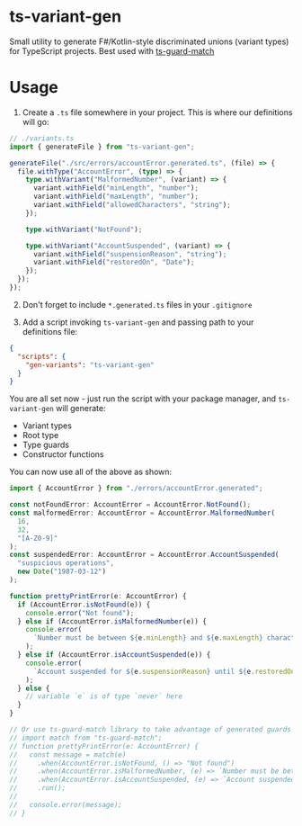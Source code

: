 # ts-variant-gen

Small utility to generate F#/Kotlin-style discriminated unions (variant types) for TypeScript projects. Best used with [ts-guard-match](https://github.com/Eranikid/ts-guard-match)

# Usage

1. Create a `.ts` file somewhere in your project. This is where our definitions will go:

```ts
// ./variants.ts
import { generateFile } from "ts-variant-gen";

generateFile("./src/errors/accountError.generated.ts", (file) => {
  file.withType("AccountError", (type) => {
    type.withVariant("MalformedNumber", (variant) => {
      variant.withField("minLength", "number");
      variant.withField("maxLength", "number");
      variant.withField("allowedCharacters", "string");
    });

    type.withVariant("NotFound");

    type.withVariant("AccountSuspended", (variant) => {
      variant.withField("suspensionReason", "string");
      variant.withField("restoredOn", "Date");
    });
  });
});
```

2. Don't forget to include `*.generated.ts` files in your `.gitignore`

3. Add a script invoking `ts-variant-gen` and passing path to your definitions file:

```json
{
  "scripts": {
    "gen-variants": "ts-variant-gen"
  }
}
```

You are all set now - just run the script with your package manager, and `ts-variant-gen` will generate:

- Variant types
- Root type
- Type guards
- Constructor functions

You can now use all of the above as shown:

```ts
import { AccountError } from "./errors/accountError.generated";

const notFoundError: AccountError = AccountError.NotFound();
const malformedError: AccountError = AccountError.MalformedNumber(
  16,
  32,
  "[A-Z0-9]"
);
const suspendedError: AccountError = AccountError.AccountSuspended(
  "suspicious operations",
  new Date("1987-03-12")
);

function prettyPrintError(e: AccountError) {
  if (AccountError.isNotFound(e)) {
    console.error("Not found");
  } else if (AccountError.isMalformedNumber(e)) {
    console.error(
      `Number must be between ${e.minLength} and ${e.maxLength} characters long and satisfy ${e.allowedCharacters}`
    );
  } else if (AccountError.isAccountSuspended(e)) {
    console.error(
      `Account suspended for ${e.suspensionReason} until ${e.restoredOn}`
    );
  } else {
    // variable `e` is of type `never` here
  }
}

// Or use ts-guard-match library to take advantage of generated guards
// import match from "ts-guard-match";
// function prettyPrintError(e: AccountError) {
//   const message = match(e)
//     .when(AccountError.isNotFound, () => "Not found")
//     .when(AccountError.isMalformedNumber, (e) => `Number must be between ${e.minLength} and ${e.maxLength} characters long and satisfy ${e.allowedCharacters}`    )
//     .when(AccountError.isAccountSuspended, (e) => `Account suspended for ${e.suspensionReason} until ${e.restoredOn}`)
//     .run();
//
//   console.error(message);
// }
```
